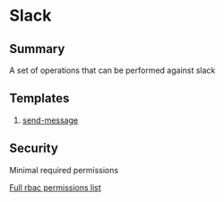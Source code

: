 # Slack

## Summary

A set of operations that can be performed against slack

## Templates

1. [send-message](./docs/send-message.md) 

## Security

Minimal required permissions

[Full rbac permissions list](./rbac.yaml)
